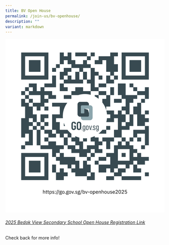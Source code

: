 ```yaml
---
title: BV Open House
permalink: /join-us/bv-openhouse/
description: ""
variant: markdown
---
```

![](/images/QRCode.png)
###### [2025 Bedok View Secondary School Open House Registration Link](https://go.gov.sg/bv-openhouse2025)

Check back for more info!